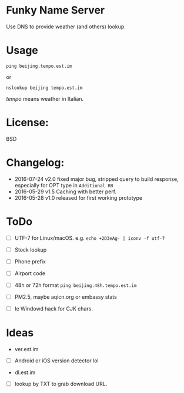 
Funky Name Server
=

Use DNS to provide weather (and others) lookup.

Usage
==
    
    ping beijing.tempo.est.im

or 

    nslookup beijing tempo.est.im

_tempo_ means weather in Italian.


License:
==

BSD


Changelog:
==
  
 - 2016-07-24 v2.0 fixed major bug, stripped query to build response, especially for OPT type in `Additional RR`
 - 2016-05-29 v1.5 Caching with better perf.
 - 2016-05-28 v1.0 released for first working prototype


ToDo
==

 
 - [ ] UTF-7 for Linux/macOS. e.g. `echo +2D3eAg- | iconv -f utf-7`
 - [ ] Stock lookup
 - [ ] Phone prefix
 - [ ] Airport code
 - [ ] 48h or 72h format `ping beijing.48h.tempo.est.im`
 - [ ] PM2.5, maybe aqicn.org or embassy stats
 - [ ] le Windowd hack for CJK chars.
 

Ideas
==

 - ver.est.im
  - [ ] Android or iOS version detector lol

 - dl.est.im
  - [ ] lookup by TXT to grab download URL.
